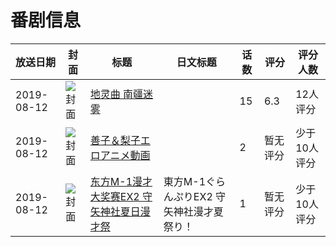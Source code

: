 # 番剧信息

|放送日期|封面|标题|日文标题|话数|评分|评分人数|
|---|---|---|---|---|---|---|
|2019-08-12|![封面](https://lain.bgm.tv/pic/cover/c/1e/12/281086_9CLfA.jpg)|[地灵曲 南疆迷雾](https://bangumi.tv/subject/281086)||15|6.3|12人评分|
|2019-08-12|![封面](https://bangumi.tv/img/no_icon_subject.png)|[善子＆梨子エロアニメ動画](https://bangumi.tv/subject/320036)||2|暂无评分|少于10人评分|
|2019-08-12|![封面](https://lain.bgm.tv/pic/cover/c/51/7d/452865_RskK9.jpg)|[东方M-1漫才大奖赛EX2 守矢神社夏日漫才祭](https://bangumi.tv/subject/452865)|東方M-1ぐらんぷりEX2 守矢神社漫才夏祭り！|1|暂无评分|少于10人评分|
